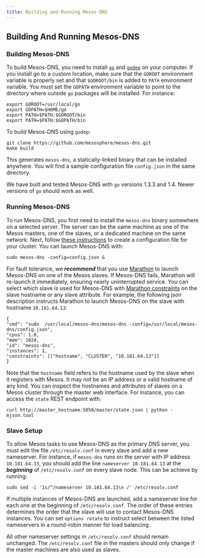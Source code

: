 ```yaml
---
title: Building and Running Mesos-DNS
---
```


## Building And Running Mesos-DNS

### Building Mesos-DNS

To build Mesos-DNS, you need to install [`go`](https://golang.org/doc/install) and [`godep`](https://github.com/tools/godep) on your computer. If you install go to a custom location, make sure that the `GOROOT` environment variable is properly set and that `$GOROOT/bin` is added to `PATH` environment variable. You must set the `GOPATH` environment variable to point to the directory where outside `go` packages will be installed. For instance:

```
export GOROOT=/usr/local/go
export GOPATH=$HOME/go
export PATH=$PATH:$GOROOT/bin
export PATH=$PATH:$GOPATH/bin
```   

To build Mesos-DNS using `godep`: 

```
git clone https://github.com/mesosphere/mesos-dns.git
make build
``` 

This generates `mesos-dns`, a statically-linked binary that can be installed anywhere. You will find a sample configuration file `config.json` in the same directory. 

We have built and tested Mesos-DNS with `go` versions 1.3.3 and 1.4. Newer versions of `go` should work as well. 


### Running Mesos-DNS

To run Mesos-DNS, you first need to install the `mesos-dns` binary somewhere on a selected server. The server can be the same machine as one of the Mesos masters, one of the slaves, or a dedicated machine on the same network. Next, follow [these instructions](configuration-parameters.html) to create a configuration file for your cluster. You can launch Mesos-DNS with: 

```
sudo mesos-dns -config=config.json & 
```

For fault tolerance, we ***recommend*** that you use [Marathon](https://mesosphere.github.io/marathon) to launch Mesos-DNS on one of the Mesos slaves. If Mesos-DNS fails, Marathon will re-launch it immediately, ensuring nearly uninterrupted service. You can select which slave is used for Mesos-DNS with [Marathon constraints](https://github.com/mesosphere/marathon/blob/master/docs/docs/constraints.md) on the slave hostname or any slave attribute. For example, the following json description instructs Marathon to launch Mesos-DNS on the slave with hostname `10.181.64.13`:

```
{
"cmd": "sudo  /usr/local/mesos-dns/mesos-dns -config=/usr/local/mesos-dns/config.json",
"cpus": 1.0, 
"mem": 1024,
"id": "mesos-dns",
"instances": 1,
"constraints": [["hostname", "CLUSTER", "10.181.64.13"]]
}
```
Note that the `hostname` field refers to the hostname used by the slave when it registers with Mesos. It may not be an IP address or a valid hostname of any kind. You can inspect the hostnames and attributes of slaves on a Mesos cluster through the master web interface. For instance, you can access the `state` REST endpoint with:

```
curl http://master_hostname:5050/master/state.json | python -mjson.tool
```

### Slave Setup

To allow Mesos tasks to use Mesos-DNS as the primary DNS server, you must edit the file `/etc/resolv.conf` in every slave and add a new nameserver. For instance, if `mesos-dns` runs on the server with IP address `10.181.64.13`, you should add the line `nameserver 10.181.64.13` at the ***beginning*** of `/etc/resolv.conf` on every slave node. This can be achieve by running:

```
sudo sed -i '1s/^/nameserver 10.181.64.13\n /' /etc/resolv.conf
```

If multiple instances of Mesos-DNS are launched, add a nameserver line for each one at the beginning of `/etc/resolv.conf`. The order of these entries determines the order that the slave will use to contact Mesos-DNS instances. You can set `options rotate` to instruct select between the listed nameservers in a round-robin manner for load balancing.  

All other nameserver settings in `/etc/resolv.conf` should remain unchanged. The `/etc/resolv.conf` file in the masters should only change if the master machines are also used as slaves. 
